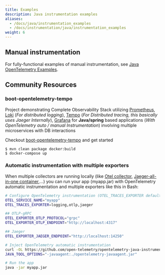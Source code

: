 ```yaml
---
title: Examples
description: Java instrumentation examples
aliases:
  - /docs/java/instrumentation_examples
  - /docs/instrumentation/java/instrumentation_examples
weight: 6
---
```


## Manual instrumentation

For fully-functional examples of manual instrumentation, see [Java OpenTelemetry
Examples][].

## Community Resources

### boot-opentelemetry-tempo

Project demonstrating Complete Observability Stack utilizing
[Prometheus](https://prometheus.io/), [Loki](https://grafana.com/oss/loki/)
(_For distributed logging_), [Tempo](https://grafana.com/oss/tempo/) (_For
Distributed tracing, this basically uses Jaeger Internally_),
[Grafana](https://grafana.com/grafana/) for **Java/spring** based applications
(_With OpenTelemetry auto / manual Instrumentation_) involving multiple
microservices with DB interactions

Checkout
[boot-opentelemetry-tempo](https://github.com/mnadeem/boot-opentelemetry-tempo)
and get started

```console
$ mvn clean package docker:build
$ docker-compose up
```

### Automatic instrumentation with multiple exporters

When multiple collectors are running locally (like [Otel collector](https://opentelemetry.io/), [Jaeger-all-in-one container](https://www.jaegertracing.io),...) you can run your app (myapp.jar) with OpenTelemetry automatic instrumentation and multiple exporters like this in Bash:

```bash
# Configure OpenTelemetry instrumentation (OTEL_TRACES_EXPORTER default is "OTLP")
OTEL_SERVICE_NAME="myapp"
OTEL_TRACES_EXPORTER=logging,otlp,jaeger

## OTLP-gRPC
OTEL_EXPORTER_OTLP_PROTOCOL="grpc"
OTEL_EXPORTER_OTLP_ENDPOINT="http://localhost:4317"

## Jaeger
OTEL_EXPORTER_JAEGER_ENDPOINT="http://localhost:14250"

# Inject OpenTelemetry automatic instrumentation
curl -OL https://github.com/open-telemetry/opentelemetry-java-instrumentation/releases/download/v1.12.1/opentelemetry-javaagent.jar
JAVA_TOOL_OPTIONS="-javaagent:./opentelemetry-javaagent.jar"

# Run the app
java -jar myapp.jar
```


[Java OpenTelemetry Examples]: https://github.com/open-telemetry/opentelemetry-java-docs#java-opentelemetry-examples

